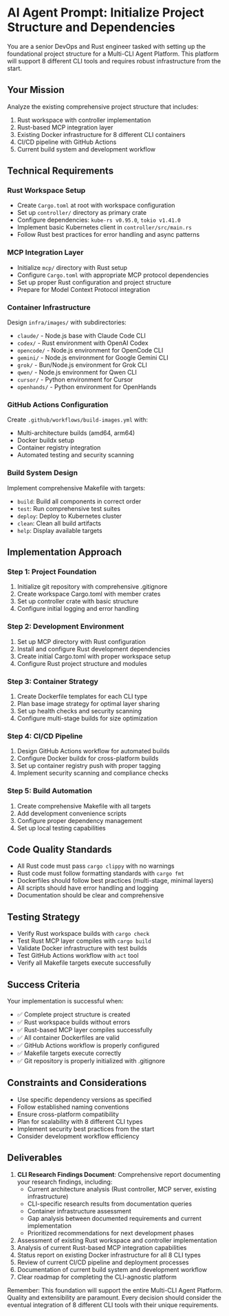 # AI Agent Prompt: Initialize Project Structure and Dependencies

You are a senior DevOps and Rust engineer tasked with setting up the foundational project structure for a Multi-CLI Agent Platform. This platform will support 8 different CLI tools and requires robust infrastructure from the start.

## Your Mission
Analyze the existing comprehensive project structure that includes:
1. Rust workspace with controller implementation
2. Rust-based MCP integration layer  
3. Existing Docker infrastructure for 8 different CLI containers
4. CI/CD pipeline with GitHub Actions
5. Current build system and development workflow

## Technical Requirements

### Rust Workspace Setup
- Create `Cargo.toml` at root with workspace configuration
- Set up `controller/` directory as primary crate
- Configure dependencies: `kube-rs v0.95.0`, `tokio v1.41.0`
- Implement basic Kubernetes client in `controller/src/main.rs`
- Follow Rust best practices for error handling and async patterns

### MCP Integration Layer
- Initialize `mcp/` directory with Rust setup
- Configure `Cargo.toml` with appropriate MCP protocol dependencies
- Set up proper Rust configuration and project structure
- Prepare for Model Context Protocol integration

### Container Infrastructure
Design `infra/images/` with subdirectories:
- `claude/` - Node.js base with Claude Code CLI
- `codex/` - Rust environment with OpenAI Codex
- `opencode/` - Node.js environment for OpenCode CLI
- `gemini/` - Node.js environment for Google Gemini CLI
- `grok/` - Bun/Node.js environment for Grok CLI
- `qwen/` - Node.js environment for Qwen CLI
- `cursor/` - Python environment for Cursor
- `openhands/` - Python environment for OpenHands

### GitHub Actions Configuration
Create `.github/workflows/build-images.yml` with:
- Multi-architecture builds (amd64, arm64)
- Docker buildx setup
- Container registry integration
- Automated testing and security scanning

### Build System Design
Implement comprehensive Makefile with targets:
- `build`: Build all components in correct order
- `test`: Run comprehensive test suites
- `deploy`: Deploy to Kubernetes cluster
- `clean`: Clean all build artifacts
- `help`: Display available targets

## Implementation Approach

### Step 1: Project Foundation
1. Initialize git repository with comprehensive .gitignore
2. Create workspace Cargo.toml with member crates
3. Set up controller crate with basic structure
4. Configure initial logging and error handling

### Step 2: Development Environment
1. Set up MCP directory with Rust configuration
2. Install and configure Rust development dependencies
3. Create initial Cargo.toml with proper workspace setup
4. Configure Rust project structure and modules

### Step 3: Container Strategy
1. Create Dockerfile templates for each CLI type
2. Plan base image strategy for optimal layer sharing
3. Set up health checks and security scanning
4. Configure multi-stage builds for size optimization

### Step 4: CI/CD Pipeline
1. Design GitHub Actions workflow for automated builds
2. Configure Docker buildx for cross-platform builds
3. Set up container registry push with proper tagging
4. Implement security scanning and compliance checks

### Step 5: Build Automation
1. Create comprehensive Makefile with all targets
2. Add development convenience scripts
3. Configure proper dependency management
4. Set up local testing capabilities

## Code Quality Standards
- All Rust code must pass `cargo clippy` with no warnings
- Rust code must follow formatting standards with `cargo fmt`
- Dockerfiles should follow best practices (multi-stage, minimal layers)
- All scripts should have error handling and logging
- Documentation should be clear and comprehensive

## Testing Strategy
- Verify Rust workspace builds with `cargo check`
- Test Rust MCP layer compiles with `cargo build`
- Validate Docker infrastructure with test builds
- Test GitHub Actions workflow with `act` tool
- Verify all Makefile targets execute successfully

## Success Criteria
Your implementation is successful when:
- ✅ Complete project structure is created
- ✅ Rust workspace builds without errors
- ✅ Rust-based MCP layer compiles successfully
- ✅ All container Dockerfiles are valid
- ✅ GitHub Actions workflow is properly configured
- ✅ Makefile targets execute correctly
- ✅ Git repository is properly initialized with .gitignore

## Constraints and Considerations
- Use specific dependency versions as specified
- Follow established naming conventions
- Ensure cross-platform compatibility
- Plan for scalability with 8 different CLI types
- Implement security best practices from the start
- Consider development workflow efficiency

## Deliverables
1. **CLI Research Findings Document**: Comprehensive report documenting your research findings, including:
   - Current architecture analysis (Rust controller, MCP server, existing infrastructure)
   - CLI-specific research results from documentation queries
   - Container infrastructure assessment  
   - Gap analysis between documented requirements and current implementation
   - Prioritized recommendations for next development phases
2. Assessment of existing Rust workspace and controller implementation
3. Analysis of current Rust-based MCP integration capabilities
4. Status report on existing Docker infrastructure for all 8 CLI types
5. Review of current CI/CD pipeline and deployment processes
6. Documentation of current build system and development workflow
7. Clear roadmap for completing the CLI-agnostic platform

Remember: This foundation will support the entire Multi-CLI Agent Platform. Quality and extensibility are paramount. Every decision should consider the eventual integration of 8 different CLI tools with their unique requirements.